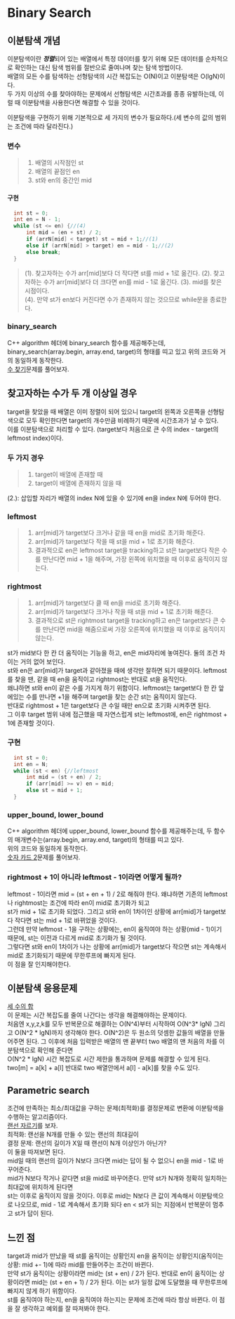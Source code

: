 # Binary Search
## 이분탐색 개념
이분탐색이란 ***정렬***되어 있는 배열에서 특정 데이터를 찾기 위해 모든 데이터를 순차적으로 확인하는 대신 탐색 범위를 절반으로 줄여나며 찾는 탐색 방법이다.         
배열의 모든 수를 탐색하는 선형탐색의 시간 복잡도는 O(N)이고 이분탐색은 O(lgN)이다.       
두 가지 이상의 수를 찾아야하는 문제에서 선형탐색은 시간초과를 종종 유발하는데, 이럴 때 이분탐색을 사용한다면 해결할 수 있을 것이다.          
           
이분탐색을 구현하기 위해 기본적으로 세 가지의 변수가 필요하다.(세 변수의 값의 범위는 조건에 따라 달라진다.)     
### 변수     
> 1. 배열의 시작점인 st       
> 2. 배열의 끝점인 en      
> 3. st와 en의 중간인 mid            
#### 구현     
          
```cpp
  int st = 0;
  int en = N - 1;
  while (st <= en) {//(4)
	  int mid = (en + st) / 2;
	  if (arrN[mid] < target) st = mid + 1;//(1)
	  else if (arrN[mid] > target) en = mid - 1;//(2)
	  else break;
  }
```    
          
> (1). 찾고자하는 수가 arr[mid]보다 더 작다면 st를 mid + 1로 옮긴다. 
> (2). 찾고자하는 수가 arr[mid]보다 더 크다면 en를 mid - 1로 옮긴다. 
> (3). mid를 찾은 시점이다.       
> (4). 만약 st가 en보다 커진다면 수가 존재하지 않는 것으므로 while문을 종료한다.     
          
### binary_search
C++ algorithm 헤더에 binary_search 함수를 제공해주는데, binary_search(array.begin, array.end, target)의 형태를 띠고 있고 위의 코드와 거의 동일하게 동작한다.         
[수 찾기](https://www.acmicpc.net/problem/1920)문제를 풀어보자.         
           
## 찾고자하는 수가 두 개 이상일 경우     
target을 찾았을 때 배열은 이미 정렬이 되어 있으니 target의 왼쪽과 오른쪽을 선형탐색으로 모두 확인한다면 target의 개수만큼 비례하기 때문에 시간초과가 날 수 있다.                        
이를 이분탐색으로 처리할 수 있다. (target보다 처음으로 큰 수의 index - target의 leftmost index)이다.            
                 
### 두 가지 경우       
> 1. target이 배열에 존재할 때               
> 2. target이 배열에 존재하지 않을 때         
               
(2.): 삽입할 자리가 배열의 index N에 있을 수 있기에 en을 index N에 두어야 한다.               
### leftmost        
> 1. arr[mid]가 target보다 크거나 같을 때 en을 mid로 초기화 해준다.                 
> 2. arr[mid]가 target보다 작을 때 st을 mid + 1로 초기화 해준다.                
> 3. 결과적으로 en은 leftmost target을 tracking하고 st은 target보다 작은 수를 만난다면 mid + 1을 해주며, 가장 왼쪽에 위치했을 때 이후로 움직이지 않는다.          
 
### rightmost        
> 1. arr[mid]가 target보다 클 때 en을 mid로 초기화 해준다.     
> 2. arr[mid]가 target보다 크거나 작을 때 st을 mid + 1로 초기화 해준다.        
> 3. 결과적으로 st은 rightmost target을 tracking하고 en은 target보다 큰 수를 만난다면 mid을 해줌으로써 가장 오른쪽에 위치했을 때 이후로 움직이지 않는다.             
               
st가 mid보다 한 칸 더 움직이는 기능을 하고, en은 mid자리에 놓여진다. 둘의 조건 차이는 거의 없어 보인다.            
st와 en은 arr[mid]가 target과 같아졌을 때에 생각만 잘하면 되기 때문이다. leftmost를 찾을 땐, 같을 때 en을 움직이고 rightmost는 반대로 st을 움직인다.         
왜냐하면 st와 en이 같은 수를 가지게 하기 위함이다. leftmost는 target보다 한 칸 앞에있는 수를 만나면 +1을 해주며 target을 찾는 순간 st는 움직이지 않는다.        
반대로 rightmost + 1은 target보다 큰 수일 때만 en으로 초기화 시켜주면 된다.              
그 이후 target 범위 내에 접근했을 때 자연스럽게 st는 leftmost에, en은 rightmost + 1에 존재할 것이다.        

### 구현
```cpp
  int st = 0;
  int en = N;
  while (st < en) {//leftmost
	  int mid = (st + en) / 2;
	  if (arr[mid] >= v) en = mid;
	  else st = mid + 1;
  }
```
              
### upper_bound, lower_bound          
C++ algorithm 헤더에 upper_bound, lower_bound 함수를 제공해주는데, 두 함수의 매개변수는(array.begin, array.end, target)의 형태를 띠고 있다.       
위의 코드와 동일하게 동작한다.         
[숫자 카드 2](https://www.acmicpc.net/problem/10816)문제를 풀어보자.    

### rightmost + 1이 아니라 leftmost - 1이라면 어떻게 될까?    
leftmost - 1이라면 mid = (st + en + 1) / 2로 해줘야 한다. 왜냐하면 기존의 leftmost나 rightmost는 조건에 따라 en이 mid로 초기화가 되고     
st가 mid + 1로 초기화 되었다. 그리고 st와 en이 1차이인 상황에 arr[mid]가 target보다 작다면 st는 mid + 1로 바뀌었을 것이다.     
그런데 만약 leftmost - 1을 구하는 상황에는, en이 움직여야 하는 상황(mid - 1)이기 때문에, st는 이전과 다르게 mid로 초기화가 될 것이다.          
그렇다면 st와 en이 1차이가 나는 상황에 arr[mid]가 target보다 작으면 st는 계속해서 mid로 초기화되기 때문에 무한루프에 빠지게 된다.      
이 점을 잘 인지해야한다.      

## 이분탐색 응용문제
[세 수의 합](https://www.acmicpc.net/problem/2295)      
이 문제는 시간 복잡도를 줄여 나간다는 생각을 해결해야하는 문제이다.     
처음엔 x,y,z,k를 모두 반복문으로 해결하는 O(N^4)부터 시작하여 O(N^3* lgN) 그리고 O(N^2 * lgN)까지 생각해야 한다.
O(N^2)은 두 원소의 덧셈한 값들의 배열을 만들어주면 된다. 그 이후에 처음 입력받은 배열의 맨 끝부터 two 배열의 맨 처음의 차를 이분탐색으로 확인해 준다면      
O(N^2 * lgN) 시간 복잡도로 시간 제한을 통과하며 문제를 해결할 수 있게 된다. 
two[m] = a[k] + a[l] 반대로 two 배열안에서 a[l] - a[k]를 찾을 수도 있다.     

## Parametric search      
조건에 만족하는 최소/최대값을 구하는 문제(최적화)를 결정문제로 변환에 이분탐색을 수행하는 알고리즘이다.    
[랜선 자르기](https://www.acmicpc.net/problem/1654)를 보자.      
최적화: 랜선을 N개를 만들 수 있는 랜선의 최대길이     
결정 문제: 랜선의 길이가 X일 때 랜선이 N개 이상인가 아닌가?     
이 둘을 따져보면 된다.     
mid일 때의 랜선의 길이가 N보다 크다면 mid는 답이 될 수 없으니 en을 mid - 1로 바꾸어준다.     
mid가 N보다 작거나 같다면 st을 mid로 바꾸어준다. 만약 st가 N개와 정확히 일치하는 최대값에 위치하게 된다면     
st는 이후로 움직이지 않을 것이다. 
이후로 mid는 N보다 큰 값이 계속해서 이분탐색으로 나오므로, mid - 1로 계속해서 초기화 되다 en < st가 되는 지점에서 반복문이 멈추고 st가 답이 된다.       

## 느낀 점    
target과 mid가 만났을 때 st를 움직이는 상황인지 en을 움직이는 상황인지(움직이는 상황: mid +- 1)에 따라 mid를 만들어주는 조건이 바뀐다.     
만약 st가 움직이는 상황이라면 mid는 (st + en) / 2가 된다. 
반대로 en이 움직이는 상황이라면 mid는 (st + en + 1) / 2가 된다. 이는 st가 일정 값에 도달했을 때 무한루프에 빠지지 않게 하기 위함이다.     
st를 움직여야 하는지, en을 움직여야 하는지는 문제에 조건에 따라 항상 바뀐다. 이 점을 잘 생각하고 예외를 잘 따져봐야 한다.       
